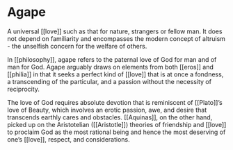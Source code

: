 # Agape
A universal [[love]] such as that for nature, strangers or fellow man. It does not depend on familiarity and encompasses the modern concept of altruism - the unselfish concern for the welfare of others.

In [[philosophy]], agape refers to the paternal love of God for man and of man for God. Agape arguably draws on elements from both [[eros]] and [[philia]] in that it seeks a perfect kind of [[love]] that is at once a fondness, a transcending of the particular, and a passion without the necessity of reciprocity.

The love of God requires absolute devotion that is reminiscent of [[Plato]]’s love of Beauty, which involves an erotic passion, awe, and desire that transcends earthly cares and obstacles. 
[[Aquinas]], on the other hand, picked up on the Aristotelian ([[Aristotle]]) theories of friendship and [[love]] to proclaim God as the most rational being and hence the most deserving of one’s [[love]], respect, and considerations.